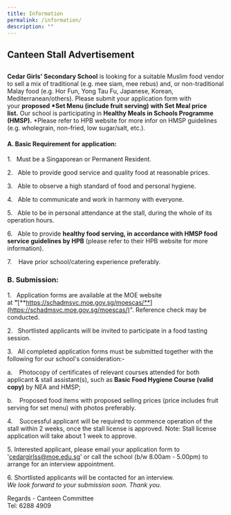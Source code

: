 ```yaml
---
title: Information
permalink: /information/
description: ""
---
```

## Canteen Stall Advertisement
## 
**Cedar Girls' Secondary School**&nbsp;is looking for a suitable Muslim food vendor to sell a mix of traditional (e.g. mee siam, mee rebus) and, or non-traditional Malay food (e.g. Hor Fun, Yong Tau Fu, Japanese, Korean, Mediterranean/others). Please submit your application form&nbsp;with your&nbsp;**proposed \*Set Menu (include fruit serving) with Set Meal price list.**&nbsp;Our school is participating in&nbsp;**Healthy Meals&nbsp;in Schools Programme (HMSP).**&nbsp;\*Please refer to HPB website for more infor on HMSP guidelines (e.g. wholegrain, non-fried, low sugar/salt, etc.).

#### **A. Basic Requirement for application:**

1.&nbsp;&nbsp; Must be a Singaporean or Permanent Resident.

2.&nbsp;&nbsp;&nbsp;Able to provide good service and quality food at reasonable prices.

3.&nbsp;&nbsp;&nbsp;Able to observe a high standard of food and personal hygiene.

4.&nbsp;&nbsp; Able to communicate and work in harmony with everyone.

5.&nbsp;&nbsp; Able to be in personal attendance at the stall, during the whole of its operation hours.

6.&nbsp;&nbsp;&nbsp;Able to provide&nbsp;**healthy food serving, in accordance with HMSP food service guidelines by HPB**&nbsp;(please refer to their HPB website&nbsp;for more information).

7.&nbsp;&nbsp;&nbsp;&nbsp;Have prior school/catering experience preferably.

### **B. Submission:**

1.&nbsp;&nbsp;&nbsp;Application forms are available at the MOE website at&nbsp;**”**[**https://schadmsvc.moe.gov.sg/moescas/**](https://schadmsvc.moe.gov.sg/moescas/)". Reference check may be conducted.

2.&nbsp; &nbsp;Shortlisted applicants will be invited to participate in a food tasting session.

3.&nbsp;&nbsp;&nbsp;All completed application forms must be submitted together with the following&nbsp;for our school's consideration:-

a.&nbsp;&nbsp;&nbsp;&nbsp;Photocopy of certificates of relevant courses attended for both applicant &amp; stall assistant(s), such as&nbsp;**Basic Food Hygiene Course (valid copy)**&nbsp;by NEA and HMSP;

b.&nbsp;&nbsp;&nbsp; Proposed food items with proposed selling prices (price includes fruit serving for set menu) with photos preferably.&nbsp;

4.&nbsp;&nbsp;&nbsp;&nbsp;Successful applicant will be required to commence operation of the stall within 2 weeks, once the stall license is approved. Note: Stall license application will take about 1 week to approve.

5\. Interested applicant, please email your application form to 'cedargirlss@moe.edu.sg' or call the school (b/w 8.00am - 5.00pm) to arrange for an interview appointment.

6\. Shortlisted applicants will be contacted for an interview.<br>
_We look forward to your submission soon. Thank you._

Regards - Canteen Committee<br>
Tel: 6288 4909